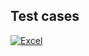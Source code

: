 ## Test cases

[![Excel](https://img.shields.io/badge/excel-Test&nbsp;suite,&nbsp;UX-337C52?style=for-the-badge&logo=microsoftexcel&logoColor=a4eac1)](https://docs.google.com/spreadsheets/d/166alhe6caiB6IKELyK-akkyp9thHAsARhqRtYe03QMA/edit?usp=sharing)
